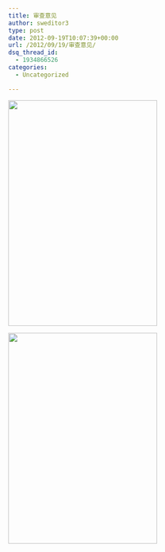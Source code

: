 ```yaml
---
title: 审查意见
author: sweditor3
type: post
date: 2012-09-19T10:07:39+00:00
url: /2012/09/19/审查意见/
dsq_thread_id:
  - 1934866526
categories:
  - Uncategorized

---
```

<a href="http://t5.shwchurch.org/2012/09/19/%e6%88%91%e4%bb%ac%e4%b8%ba%e4%bb%80%e4%b9%88%e8%a6%81%e7%99%bb%e8%ae%b0%ef%bc%9f/%e5%ae%a1%e6%9f%a5%e6%84%8f%e8%a7%81-1-2/" rel="attachment wp-att-3800"><img class="aligncenter size-full wp-image-3800" title="审查意见-1" src="http://t5.shwchurch.org/wp-content/uploads/2012/09/20120919175258682.jpg" alt="" width="300" height="454" srcset="http://t5.shwchurch.org/wp-content/uploads/2012/09/20120919175258682.jpg 300w, http://t5.shwchurch.org/wp-content/uploads/2012/09/20120919175258682-198x300.jpg 198w" sizes="(max-width: 300px) 100vw, 300px" /></a>

<a href="http://t5.shwchurch.org/2012/09/19/%e6%88%91%e4%bb%ac%e4%b8%ba%e4%bb%80%e4%b9%88%e8%a6%81%e7%99%bb%e8%ae%b0%ef%bc%9f/%e5%ae%a1%e6%9f%a5%e6%84%8f%e8%a7%81-2-2/" rel="attachment wp-att-3801"><img class="aligncenter size-full wp-image-3801" title="审查意见-2" src="http://t5.shwchurch.org/wp-content/uploads/2012/09/20120919175303847.jpg" alt="" width="300" height="424" srcset="http://t5.shwchurch.org/wp-content/uploads/2012/09/20120919175303847.jpg 300w, http://t5.shwchurch.org/wp-content/uploads/2012/09/20120919175303847-212x300.jpg 212w" sizes="(max-width: 300px) 100vw, 300px" /></a>
